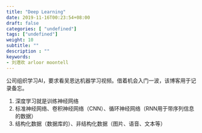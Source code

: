 ```yaml
---
title: "Deep Learning"
date: 2019-11-16T00:23:54+08:00
draft: false
categories: [ "undefined"]
tags: ["undefined"]
weight: 10
subtitle: ""
description : ""
keywords:
- 刘港欢 arloor moontell
---
```


公司组织学习AI，要求看吴恩达机器学习视频。借着机会入门一波，该博客用于记录备忘。
<!--more-->

1. 深度学习就是训练神经网络
2. 标准神经网络、卷积神经网络（CNN）、循环神经网络（RNN用于带序列信息的数据）
3. 结构化数据（数据库的）、非结构化数据（图片、语音、文本等）